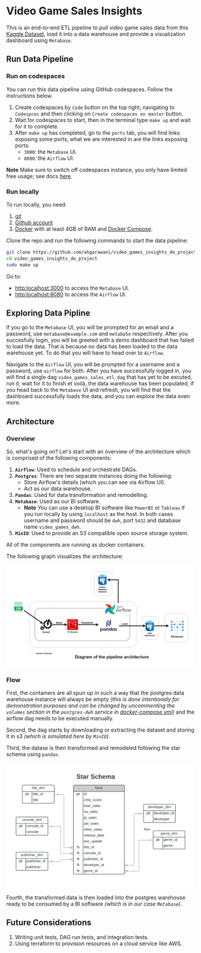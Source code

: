 # Video Game Sales Insights

This is an end-to-end ETL pipeline to pull video game sales data from this [Kaggle Dataset](https://www.kaggle.com/datasets/ujjwalaggarwal402/video-games-dataset), load it into a data warehouse and provide a visualization dashboard using `Metabase`.

## Run Data Pipeline

### Run on codespaces

You can run this data pipeline using GitHub codespaces. Follow the instructions below.

1. Create codespaces by `Code` button on the top right, navigating to `Codespces` and then clicking on `Create codespaces on master` button.
2. Wait for codespaces to start, then in the terminal type `make up` and wait for it to complete.
3. After `make up` has completed, go to the `ports` tab, you will find links exposing some ports, what we are interested in are the links exposing ports:
   - `3000`: the `Metabase` UI.
   - `8080`: the `Airflow` UI.

**Note** Make sure to switch off codespaces instance, you only have limited free usage; see docs [here](https://github.com/features/codespaces#pricing).

### Run locally

To run locally, you need:

1. [git](https://git-scm.com/book/en/v2/Getting-Started-Installing-Git)
2. [Github account](https://github.com/)
3. [Docker](https://docs.docker.com/engine/install/) with at least 4GB of RAM and [Docker Compose](https://docs.docker.com/compose/install/).

Clone the repo and run the following commands to start the data pipeline:

```bash
git clone https://github.com/ahgarawani/video_games_insights_de_project.git
cd video_games_insights_de_project
sudo make up
```

Go to:

- [http:localhost:3000](http:localhost:3000) to access the `Metabase` UI.
- [http:localhost:8080](http:localhost:8080) to access the `Airflow` UI.

## Exploring Data Pipline

If you go to the `Metabase` UI, you will be prompted for an email and a password, use `metabase@example.com` and `metaba5e` respectively. After you succesfully login, you will be greeted with a demo dashboard that has failed to load the data. That is because no data has been loaded to the data warehouse yet. To do that you will have to head over to `Airflow`.

Navigate to the `Airflow` UI, you will be prompted for a username and a password, use `airflow` for both. After you have successfully logged in, you will find a single dag `video_games_sales_etl_dag` that has yet to be excuted, run it, wait for it to finish et voilà, the data warehouse has been populated, if you head back to the `Metabase` UI and refresh, you will find that the dashboard successfully loads the data, and you can explore the data even more.

## Architecture

### Overview

So, what's going on? Let's start with an overview of the architecture which is comprised of the following components:

1. **`Airflow`**: Used to schedule and orchestrate DAGs.
2. **`Postgres`**: There are two separate instances doing the following:
   - Store Airflow's details (which you can see via Airflow UI).
   - Act as our data warehouse.
3. **`Pandas`**: Used for data transformation and remodelling.
4. **`Metabase`**: Used as our BI software.
   - **Note** You can use a desktop BI software like `PowerBI` or `Tableau` if you run locally by using `localhost` as the host. In both cases username and password should be `dwh`, port `5432` and database name `video_games_dwh`.
5. **`MinIO`**: Used to provide an S3 compatible open source storage system.

All of the components are running as docker containers.

The following graph visualizes the architecture:

![Arch](assets/images/architecture-diagram.png)

### Flow

First, the containers are all spun up in such a way that the postgres data warehouse instance will always be empty _(this is done intentionaly for demonstration purposes and can be changed by uncommenting the `volumes` section in the `postgres-dwh` service in [docker-compose.yml](docker-compose.yml))_ and the airflow dag needs to be executed manually.

Second, the dag starts by downloading or extracting the dataset and storing it in s3 _(which is simulated here by `MinIO`)_.

Third, the datase is then transformed and remodeled following the star schema using `pandas`.

![Arch](assets/images/star-schema.png)

Fourth, the transformed data is then loaded into the postgres warehouse ready to be consumed by a BI software _(which is in our case `Metabase`)_.

## Future Considerations

1. Writing unit tests, DAG run tests, and integration tests.
2. Using terraform to provision resources on a cloud service like AWS.
